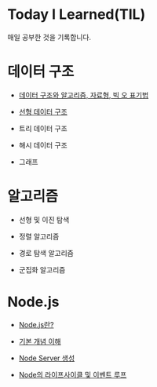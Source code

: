# Today I Learned(TIL)

매일 공부한 것을 기록합니다.

# 데이터 구조

- [데이터 구조와 알고리즘, 자료형, 빅 오 표기법](https://github.com/grayashh/TIL/blob/main/DataStructure/1.md)

- [선형 데이터 구조](https://github.com/grayashh/TIL/blob/main/DataStructure/2.md)

- 트리 데이터 구조

- 해시 데이터 구조

- 그래프

# 알고리즘

- 선형 및 이진 탐색

- 정렬 알고리즘

- 경로 탐색 알고리즘

- 군집화 알고리즘

# Node.js

- [Node.js란?](https://github.com/grayashh/TIL/blob/main/Node.js/1.md)

- [기본 개념 이해](https://github.com/grayashh/TIL/blob/main/Node.js/2.md)

- [Node Server 생성](https://github.com/grayashh/TIL/blob/main/Node.js/3.md)

- [Node의 라이프사이클 및 이벤트 루프](https://github.com/grayashh/TIL/blob/main/Node.js/4.md)
